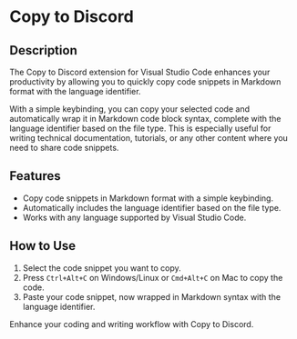 # Copy to Discord

## Description

The Copy to Discord extension for Visual Studio Code enhances your productivity by allowing you to quickly copy code snippets in Markdown format with the language identifier. 

With a simple keybinding, you can copy your selected code and automatically wrap it in Markdown code block syntax, complete with the language identifier based on the file type. This is especially useful for writing technical documentation, tutorials, or any other content where you need to share code snippets.

## Features

- Copy code snippets in Markdown format with a simple keybinding.
- Automatically includes the language identifier based on the file type.
- Works with any language supported by Visual Studio Code.

## How to Use

1. Select the code snippet you want to copy.
2. Press `Ctrl+Alt+C` on Windows/Linux or `Cmd+Alt+C` on Mac to copy the code.
3. Paste your code snippet, now wrapped in Markdown syntax with the language identifier.

Enhance your coding and writing workflow with Copy to Discord.